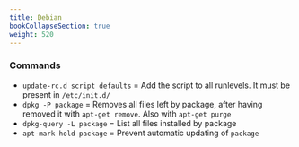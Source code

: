 ```yaml
---
title: Debian
bookCollapseSection: true
weight: 520
---
```



### Commands

+ `update-rc.d script defaults` = Add the script to all runlevels. It must be present in `/etc/init.d/`
+ `dpkg -P package` = Removes all files left by package, after having removed it with `apt-get remove`. Also with `apt-get purge`
+ `dpkg-query -L package` = List all files installed by package
+ `apt-mark hold package` = Prevent automatic updating of `package`
